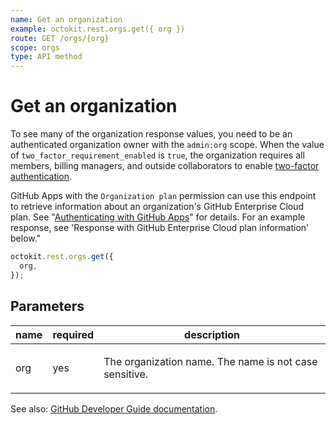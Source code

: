 ```yaml
---
name: Get an organization
example: octokit.rest.orgs.get({ org })
route: GET /orgs/{org}
scope: orgs
type: API method
---
```


# Get an organization

To see many of the organization response values, you need to be an authenticated organization owner with the `admin:org` scope. When the value of `two_factor_requirement_enabled` is `true`, the organization requires all members, billing managers, and outside collaborators to enable [two-factor authentication](https://docs.github.com/articles/securing-your-account-with-two-factor-authentication-2fa/).

GitHub Apps with the `Organization plan` permission can use this endpoint to retrieve information about an organization's GitHub Enterprise Cloud plan. See "[Authenticating with GitHub Apps](https://docs.github.com/enterprise-cloud@latest//apps/building-github-apps/authenticating-with-github-apps/)" for details. For an example response, see 'Response with GitHub Enterprise Cloud plan information' below."

```js
octokit.rest.orgs.get({
  org,
});
```

## Parameters

<table>
  <thead>
    <tr>
      <th>name</th>
      <th>required</th>
      <th>description</th>
    </tr>
  </thead>
  <tbody>
    <tr><td>org</td><td>yes</td><td>

The organization name. The name is not case sensitive.

</td></tr>
  </tbody>
</table>

See also: [GitHub Developer Guide documentation](https://docs.github.com/enterprise-cloud@latest//rest/reference/orgs#get-an-organization).
